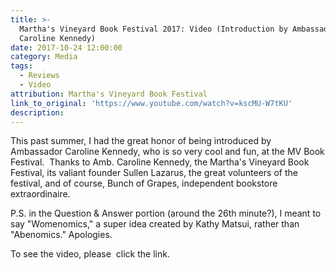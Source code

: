 ```yaml
---
title: >-
  Martha's Vineyard Book Festival 2017: Video (Introduction by Ambassador
  Caroline Kennedy)
date: 2017-10-24 12:00:00
category: Media
tags:
  - Reviews
  - Video
attribution: Martha's Vineyard Book Festival
link_to_original: 'https://www.youtube.com/watch?v=kscMU-W7tKU'
description:
---
```



This past summer, I had the great honor of being introduced by Ambassador Caroline Kennedy, who is so very cool and fun, at the MV Book Festival. &nbsp;Thanks to Amb. Caroline Kennedy, the Martha's Vineyard Book Festival, its valiant founder Sullen Lazarus, the great volunteers of the festival, and of course, Bunch of Grapes, independent bookstore extraordinaire.

P.S. in the Question & Answer portion (around the 26th minute?), I meant to say "Womenomics," a super idea created by Kathy Matsui, rather than "Abenomics." Apologies.&nbsp;

To see the video, please &nbsp;click the link.&nbsp;

&nbsp;

&nbsp;
